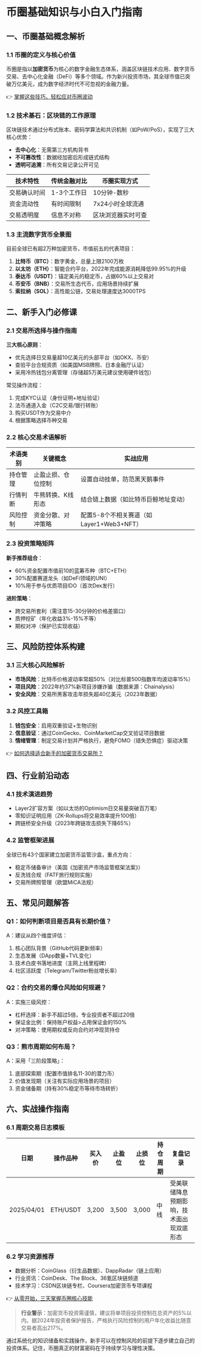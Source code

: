 # 币圈基础知识与小白入门指南

## 一、币圈基础概念解析

### 1.1 币圈的定义与核心价值
币圈是指以**加密货币**为核心的数字金融生态体系，涵盖区块链技术应用、数字货币交易、去中心化金融（DeFi）等多个领域。作为新兴投资市场，其全球市值已突破万亿美元，成为数字经济时代不可忽视的金融力量。

👉 [掌握这些技巧，轻松应对币圈波动](https://bit.ly/okx_welcome)

### 1.2 技术基石：区块链的工作原理
区块链技术通过分布式账本、密码学算法和共识机制（如PoW/PoS），实现了三大核心优势：
- **去中心化**：无需第三方机构背书
- **不可篡改性**：数据经加密后形成链式结构
- **透明可追溯**：所有交易记录公开可见

| 技术特性       | 传统金融对比 | 币圈实现方式         |
|----------------|--------------|----------------------|
| 交易确认时间   | 1-3个工作日  | 10分钟-数秒          |
| 资金流动性     | 有时间限制   | 7x24小时全球流通     |
| 交易透明度     | 信息不对称   | 区块浏览器实时可查   |

### 1.3 主流数字货币全景图
目前全球已有超2万种加密货币，市值前五的代表项目：
1. **比特币（BTC）**：数字黄金，总量上限2100万枚
2. **以太坊（ETH）**：智能合约平台，2022年完成能源消耗降低99.95%的升级
3. **泰达币（USDT）**：锚定美元的稳定币，占据60%以上交易对
4. **币安币（BNB）**：交易所生态代币，应用场景持续扩展
5. **索拉纳（SOL）**：高性能公链，交易处理速度达3000TPS

## 二、新手入门必修课

### 2.1 交易所选择与操作指南
**三大核心原则**：
- 优先选择日交易量超10亿美元的头部平台（如OKX、币安）
- 查验平台合规资质（如美国MSB牌照、日本金融厅认证）
- 采用冷热钱包分离管理（存储超5万美元建议使用硬件钱包）

常见操作流程：
1. 完成KYC认证（身份证明+地址验证）
2. 法币通道入金（C2C交易/银行转账）
3. 购买USDT作为交易中介
4. 根据策略选择币种交易

### 2.2 核心交易术语解析
| 术语类别 | 关键概念 | 实战应用 |
|----------|----------|----------|
| 持仓管理 | 止盈止损、仓位控制 | 设置自动挂单，防范黑天鹅事件 |
| 行情判断 | 牛熊转换、K线形态 | 结合链上数据（如比特币巨鲸地址变动） |
| 风险控制 | 资金分散、对冲策略 | 配置5-8个不相关赛道（如Layer1+Web3+NFT） |

### 2.3 投资策略矩阵
**新手推荐组合**：
- 60%资金配置市值前10的蓝筹币种（BTC+ETH）
- 30%配置赛道龙头（如DeFi领域的UNI）
- 10%用于参与优质项目IDO（首次Dex发行）

**进阶策略**：
- 跨交易所套利（需注意15-30分钟的价格差窗口）
- 质押挖矿（年化收益3%-15%不等）
- 期权对冲（保护已实现收益）

## 三、风险防控体系构建

### 3.1 三大核心风险解析
- **市场风险**：比特币价格波动率常超50%（对比标普500指数年均波动率15%）
- **项目风险**：2022年约37%新项目涉嫌诈骗（数据来源：Chainalysis）
- **安全风险**：交易所黑客攻击年损失超40亿美元（2023年数据）

### 3.2 风控工具箱
1. **钱包安全**：启用双重验证+生物识别
2. **信息验证**：通过CoinGecko、CoinMarketCap交叉验证项目数据
3. **情绪管理**：制定交易计划并严格执行，避免FOMO（错失恐惧症）驱动决策

👉 [如何选择适合新手的加密货币交易所？](https://bit.ly/okx_welcome)

## 四、行业前沿动态

### 4.1 技术演进趋势
- Layer2扩容方案（如以太坊的Optimism日交易量突破百万笔）
- 零知识证明应用（ZK-Rollups将交易效率提升100倍）
- 跨链桥安全升级（2023年跨链攻击损失下降65%）

### 4.2 监管框架进展
全球已有43个国家建立加密货币监管沙盒，重点方向：
- 稳定币储备审计（美国《加密资产市场监管框架法案》）
- 反洗钱合规（FATF旅行规则实施）
- 交易所牌照管理（欧盟MiCA法规）

## 五、常见问题解答

### Q1：如何判断项目是否具有长期价值？
A：建议从四个维度评估：
1. 核心团队背景（GitHub代码更新频率）
2. 生态发展（DApp数量+TVL变化）
3. 技术白皮书落地进度（主网上线里程碑）
4. 社区活跃度（Telegram/Twitter粉丝增长率）

### Q2：合约交易的爆仓风险如何规避？
A：实施三级风控：
- 杠杆选择：新手不超过5倍，专业投资者不超过20倍
- 保证金比例：保持账户权益>占用保证金的150%
- 对冲策略：使用期权或反向合约对冲现货持仓

### Q3：熊市周期如何布局？
A：采用「三阶段策略」：
1. 底部探索期（配置市值排名11-30的潜力币）
2. 价值发现期（关注有实际应用场景的项目）
3. 资金储备期（持有30%稳定币等待市场转折）

## 六、实战操作指南

### 6.1 周期交易日志模板
| 日期 | 操作品种 | 买入价 | 止盈位 | 止损位 | 持仓周期 | 复盘记录 |
|------|----------|--------|--------|--------|----------|----------|
| 2025/04/01 | ETH/USDT | 3,200  | 3,500  | 3,000  | 中线     | 受美联储降息预期影响，技术面出现双底形态 |

### 6.2 学习资源推荐
- 数据分析：CoinGlass（衍生品数据）、DappRadar（链上应用）
- 行业资讯：CoinDesk、The Block、36氪区块链频道
- 技术学习：CSDN区块链专栏、Coursera加密货币专项课程

👉 [从零开始，三天掌握币圈核心技能](https://bit.ly/okx_welcome)

> **行业警示**：加密货币投资需谨慎，建议将单项目投资控制在总资产的5%以内。据2024年投资者保护报告，严格执行风险控制的用户年化收益比随意交易者高出217%。

通过系统化的知识储备和实践操作，新手可以在控制风险的前提下逐步建立自己的投资体系。记住，币圈真正的财富密码在于持续学习与理性决策。